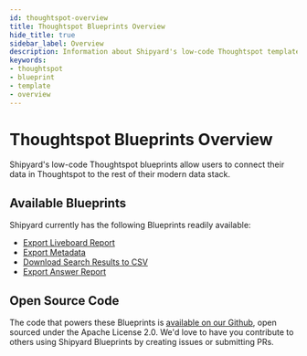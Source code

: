 ```yaml
---
id: thoughtspot-overview
title: Thoughtspot Blueprints Overview
hide_title: true
sidebar_label: Overview
description: Information about Shipyard's low-code Thoughtspot templates.
keywords:
- thoughtspot
- blueprint
- template
- overview
---
```


# Thoughtspot Blueprints Overview

Shipyard's low-code Thoughtspot blueprints allow users to connect their data in Thoughtspot to the rest of their modern data stack.

## Available Blueprints
Shipyard currently has the following Blueprints readily available: 
- [Export Liveboard Report](thoughtspot-export-liveboard-report.md)
- [Export Metadata](thoughtspot-export-metadata.md)
- [Download Search Results to CSV](thoughtspot-download-search-results-to-csv.md)
- [Export Answer Report](thoughtspot-export-answer-report.md)

## Open Source Code
The code that powers these Blueprints is [available on our Github](https://www.shipyardapp.com/docs/blueprint-library/thoughtspot/thoughtspot-overview/), open sourced under the Apache License 2.0. We'd love to have you contribute to others using Shipyard Blueprints by creating issues or submitting PRs.
